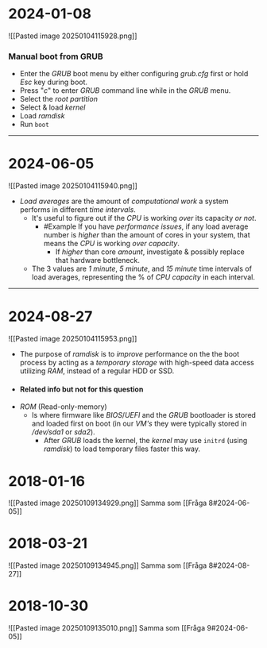 # 2024-01-08
![[Pasted image 20250104115928.png]]
### Manual boot from GRUB
* Enter the *GRUB* boot menu by either configuring *grub.cfg* first or hold *Esc* key during boot.
* Press "*c*" to enter *GRUB* command line while in the *GRUB* menu.
* Select the *root* *partition*
* Select & load *kernel* 
* Load *ramdisk*
* Run ``boot`` 

---
# 2024-06-05
![[Pasted image 20250104115940.png]]
* *Load averages* are the amount of *computational work* a system performs in different *time* *intervals*.
	* It's useful to figure out if the *CPU* is working *over* its capacity *or* *not*.
		* #Example If you have *performance* *issues*, if any load average number is *higher* than the amount of cores in your system, that means the *CPU* is working *over capacity*.
			* If *higher* than core *amount*, investigate & possibly replace that hardware bottleneck.
	* The 3 values are *1 minute*, *5 minute*, and *15 minute* time intervals of load averages, representing the % of *CPU* *capacity* in each interval.

---
# 2024-08-27
![[Pasted image 20250104115953.png]]

* The purpose of *ramdisk* is to *improve* performance on the the boot process by acting as a *temporary storage* with high-speed data access utilizing *RAM*, instead of a regular HDD or SSD.  
* #### Related info but not for this question
* *ROM* (Read-only-memory)
	* Is where firmware like *BIOS*/*UEFI* and the *GRUB* bootloader is stored and loaded first on boot (in our *VM's* they were typically stored in */dev/sda1* or *sda2*).
		* After *GRUB* loads the kernel, the *kernel* may use ``initrd`` (using *ramdisk*) to load temporary files faster this way.

# 2018-01-16
![[Pasted image 20250109134929.png]]
Samma som [[Fråga 8#2024-06-05]]
# 2018-03-21
![[Pasted image 20250109134945.png]]
Samma som [[Fråga 8#2024-08-27]]
# 2018-10-30
![[Pasted image 20250109135010.png]]
Samma som [[Fråga 9#2024-06-05]]
